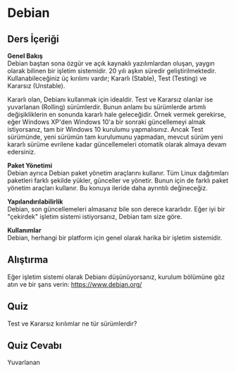 # Debian

## Ders İçeriği

**Genel Bakış**<br>
Debian baştan sona özgür ve açık kaynaklı yazılımlardan oluşan, yaygın olarak bilinen bir işletim sistemidir. 20 yılı aşkın süredir geliştirilmektedir. Kullanabileceğiniz üç kırılımı vardır; Kararlı (Stable), Test (Testing) ve Kararsız (Unstable).

Kararlı olan, Debianı kullanmak için idealdir. Test ve Kararsız olanlar ise yuvarlanan (Rolling)  sürümlerdir. Bunun anlamı bu sürümlerde artımlı değişikliklerin en sonunda kararlı hale geleceğidir. Örnek vermek gerekirse, eğer Windows XP'den Windows 10'a bir sonraki güncellemeyi almak istiyorsanız, tam bir Windows 10 kurulumu yapmalısınız. Ancak Test sürümünde, yeni sürümün tam kurulumunu yapmadan, mevcut sürüm yeni kararlı sürüme evrilene kadar güncellemeleri otomatik olarak almaya devam edersiniz.

**Paket Yönetimi**<br>
Debian ayrıca Debian paket yönetim araçlarını kullanır. Tüm Linux dağıtımları paketleri farklı şekilde yükler, günceller ve yönetir. Bunun için de farklı paket yönetim araçları kullanır. Bu konuya ileride daha ayrıntılı değineceğiz. 

**Yapılandırılabilirlik**<br>
Debian, son güncellemeleri almasanız bile son derece kararlıdır. Eğer iyi bir "çekirdek" işletim sistemi istiyorsanız, Debian tam size göre.

**Kullanımlar**<br>
Debian, herhangi bir platform için genel olarak harika bir işletim sistemidir.

## Alıştırma

Eğer işletim sistemi olarak Debianı düşünüyorsanız, kurulum bölümüne göz atın ve bir şans verin: <a href='https://www.debian.org/'>https://www.debian.org/</a>

## Quiz

Test ve Kararsız kırılımlar ne tür sürümlerdir?

## Quiz Cevabı

Yuvarlanan
